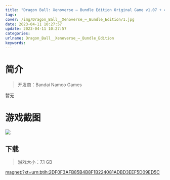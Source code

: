```yaml
---
title: "Dragon Ball: Xenoverse – Bundle Edition Original Game v1.07 + 4 DLCs"
tags: 
cover: /img/Dragon_Ball__Xenoverse_–_Bundle_Edition/1.jpg
date: 2023-04-11 10:27:57
update: 2023-04-11 10:27:57
categories: 
urlname: Dragon_Ball__Xenoverse_–_Bundle_Edition
keywords: 
---
```

# 简介

> 开发商：Bandai Namco Games

暂无

# 游戏截图

![](/img/Dragon_Ball__Xenoverse_–_Bundle_Edition/2.jpg)


## 下载

> 游戏大小：7.1 GB

[magnet:?xt=urn:btih:2DF0F3AFB85B4B8F1B224081ADBD3EEF5D09ED5C](magnet:?xt=urn:btih:2DF0F3AFB85B4B8F1B224081ADBD3EEF5D09ED5C)